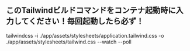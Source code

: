 ## このTailwindビルドコマンドをコンテナ起動時に入力してください！毎回起動したら必ず！

tailwindcss -i ./app/assets/stylesheets/application.tailwind.css -o ./app/assets/stylesheets/tailwind.css --watch --poll